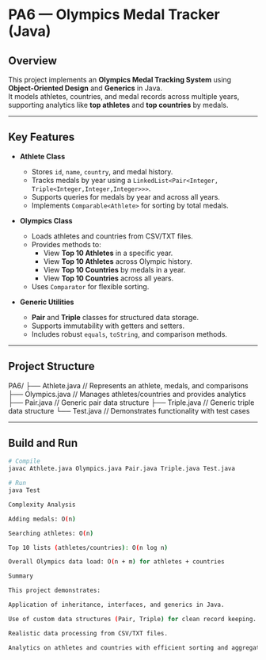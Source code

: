 # PA6 — Olympics Medal Tracker (Java)

## Overview
This project implements an **Olympics Medal Tracking System** using **Object-Oriented Design** and **Generics** in Java.  
It models athletes, countries, and medal records across multiple years, supporting analytics like **top athletes** and **top countries** by medals.

---

## Key Features
- **Athlete Class**  
  - Stores `id`, `name`, `country`, and medal history.  
  - Tracks medals by year using a `LinkedList<Pair<Integer, Triple<Integer,Integer,Integer>>>`.  
  - Supports queries for medals by year and across all years.  
  - Implements `Comparable<Athlete>` for sorting by total medals.  

- **Olympics Class**  
  - Loads athletes and countries from CSV/TXT files.  
  - Provides methods to:  
    - View **Top 10 Athletes** in a specific year.  
    - View **Top 10 Athletes** across Olympic history.  
    - View **Top 10 Countries** by medals in a year.  
    - View **Top 10 Countries** across all years.  
  - Uses `Comparator` for flexible sorting.  

- **Generic Utilities**  
  - **Pair** and **Triple** classes for structured data storage.  
  - Supports immutability with getters and setters.  
  - Includes robust `equals`, `toString`, and comparison methods.  

---

## Project Structure
PA6/
├── Athlete.java // Represents an athlete, medals, and comparisons
├── Olympics.java // Manages athletes/countries and provides analytics
├── Pair.java // Generic pair data structure
├── Triple.java // Generic triple data structure
└── Test.java // Demonstrates functionality with test cases


---

## Build and Run
```bash
# Compile
javac Athlete.java Olympics.java Pair.java Triple.java Test.java

# Run
java Test

Complexity Analysis

Adding medals: O(n)

Searching athletes: O(n)

Top 10 lists (athletes/countries): O(n log n)

Overall Olympics data load: O(n + m) for athletes + countries

Summary

This project demonstrates:

Application of inheritance, interfaces, and generics in Java.

Use of custom data structures (Pair, Triple) for clean record keeping.

Realistic data processing from CSV/TXT files.

Analytics on athletes and countries with efficient sorting and aggregation.
